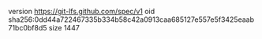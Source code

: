 version https://git-lfs.github.com/spec/v1
oid sha256:0dd44a722467335b334b58c42a0913caa685127e557e5f3425eaab71bc0bf8d5
size 1447
